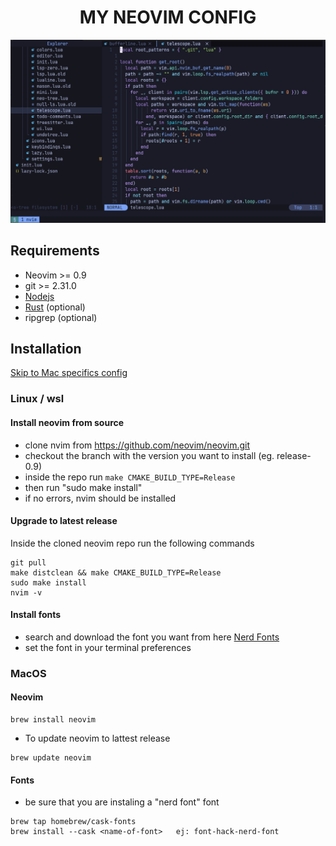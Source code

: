 <div align="center">
  <h1> MY NEOVIM CONFIG </h1>
</div>

![Screenshot1](https://raw.githubusercontent.com/bocha13/myDotFiles/master/nvim/.github/screen.png)

## Requirements

- Neovim >= 0.9
- git >= 2.31.0
- [Nodejs](https://nodejs.org/en/)
- [Rust](https://rustup.rs/) (optional)
- ripgrep (optional)

## Installation

[Skip to Mac specifics config](#MacOS)

### Linux / wsl

#### Install neovim from source

- clone nvim from https://github.com/neovim/neovim.git
- checkout the branch with the version you want to install (eg. release-0.9)
- inside the repo run `make CMAKE_BUILD_TYPE=Release`
- then run "sudo make install"
- if no errors, nvim should be installed

#### Upgrade to latest release

Inside the cloned neovim repo run the following commands

```
git pull
make distclean && make CMAKE_BUILD_TYPE=Release
sudo make install
nvim -v
```

#### Install fonts

- search and download the font you want from here [Nerd Fonts](https://www.nerdfonts.com/font-downloads)
- set the font in your terminal preferences

### MacOS

#### Neovim

```
brew install neovim
```

- To update neovim to lattest release

```
brew update neovim
```

#### Fonts

- be sure that you are instaling a "nerd font" font

```
brew tap homebrew/cask-fonts
brew install --cask <name-of-font>   ej: font-hack-nerd-font
```
